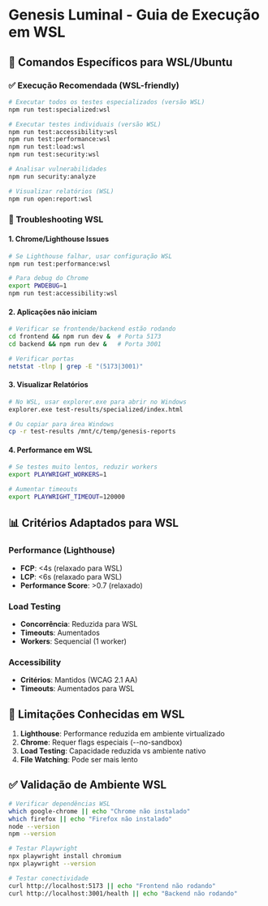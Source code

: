 # Genesis Luminal - Guia de Execução em WSL

## 🐧 Comandos Específicos para WSL/Ubuntu

### ✅ Execução Recomendada (WSL-friendly)

```bash
# Executar todos os testes especializados (versão WSL)
npm run test:specialized:wsl

# Executar testes individuais (versão WSL)
npm run test:accessibility:wsl
npm run test:performance:wsl
npm run test:load:wsl
npm run test:security:wsl

# Analisar vulnerabilidades
npm run security:analyze

# Visualizar relatórios (WSL)
npm run open:report:wsl
```

### 🔧 Troubleshooting WSL

#### 1. Chrome/Lighthouse Issues
```bash
# Se Lighthouse falhar, usar configuração WSL
npm run test:performance:wsl

# Para debug do Chrome
export PWDEBUG=1
npm run test:accessibility:wsl
```

#### 2. Aplicações não iniciam
```bash
# Verificar se frontende/backend estão rodando
cd frontend && npm run dev &  # Porta 5173
cd backend && npm run dev &   # Porta 3001

# Verificar portas
netstat -tlnp | grep -E "(5173|3001)"
```

#### 3. Visualizar Relatórios
```bash
# No WSL, usar explorer.exe para abrir no Windows
explorer.exe test-results/specialized/index.html

# Ou copiar para área Windows
cp -r test-results /mnt/c/temp/genesis-reports
```

#### 4. Performance em WSL
```bash
# Se testes muito lentos, reduzir workers
export PLAYWRIGHT_WORKERS=1

# Aumentar timeouts
export PLAYWRIGHT_TIMEOUT=120000
```

## 📊 Critérios Adaptados para WSL

### Performance (Lighthouse)
- **FCP**: <4s (relaxado para WSL)
- **LCP**: <6s (relaxado para WSL)
- **Performance Score**: >0.7 (relaxado)

### Load Testing
- **Concorrência**: Reduzida para WSL
- **Timeouts**: Aumentados
- **Workers**: Sequencial (1 worker)

### Accessibility
- **Critérios**: Mantidos (WCAG 2.1 AA)
- **Timeouts**: Aumentados para WSL

## 🚨 Limitações Conhecidas em WSL

1. **Lighthouse**: Performance reduzida em ambiente virtualizado
2. **Chrome**: Requer flags especiais (--no-sandbox)
3. **Load Testing**: Capacidade reduzida vs ambiente nativo
4. **File Watching**: Pode ser mais lento

## ✅ Validação de Ambiente WSL

```bash
# Verificar dependências WSL
which google-chrome || echo "Chrome não instalado"
which firefox || echo "Firefox não instalado"
node --version
npm --version

# Testar Playwright
npx playwright install chromium
npx playwright --version

# Testar conectividade
curl http://localhost:5173 || echo "Frontend não rodando"
curl http://localhost:3001/health || echo "Backend não rodando"
```

